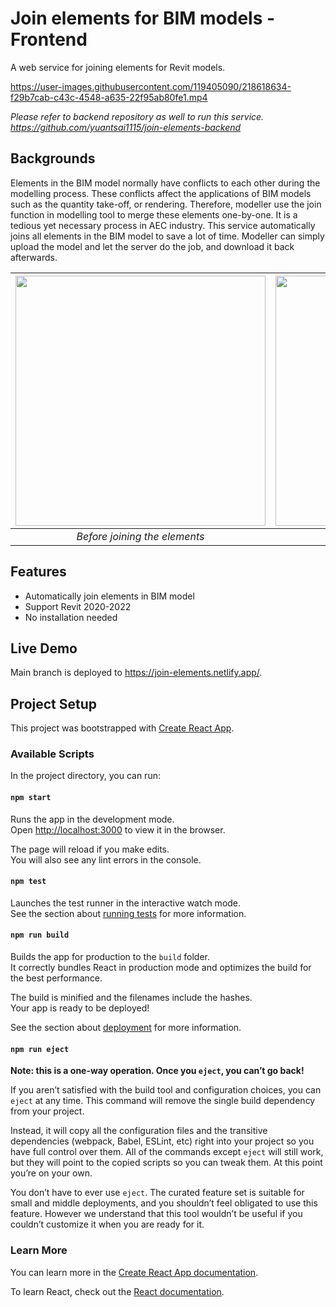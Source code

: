 # Join elements for BIM models - Frontend

A web service for joining elements for Revit models. 

https://user-images.githubusercontent.com/119405090/218618634-f29b7cab-c43c-4548-a635-22f95ab80fe1.mp4

*Please refer to backend repository as well to run this service. https://github.com/yuantsai1115/join-elements-backend*

## Backgrounds
Elements in the BIM model normally have conflicts to each other during the modelling process. These conflicts affect the applications of BIM models such as the quantity take-off, or rendering. Therefore, modeller use the join function in modelling tool to merge these elements one-by-one. It is a tedious yet necessary process in AEC industry. This service automatically joins all elements in the BIM model to save a lot of time. Modeller can simply upload the model and let the server do the job, and download it back afterwards.

| <img src="https://user-images.githubusercontent.com/119405090/218623537-a3d00dc7-dda4-4eca-8605-c1a08078e7ef.jpg" width="400"> |  <img src="https://user-images.githubusercontent.com/119405090/218623551-4ddfe6e9-27a3-4816-af89-a2bb7f0e9bd3.jpg" width="400"> | 
|:--:| :--:| 
| *Before joining the elements* | *After joining the elements* |

## Features
- Automatically join elements in BIM model
- Support Revit 2020-2022
- No installation needed

## Live Demo
Main branch is deployed to https://join-elements.netlify.app/.

## Project Setup
This project was bootstrapped with [Create React App](https://github.com/facebook/create-react-app).

### Available Scripts

In the project directory, you can run:

#### `npm start`

Runs the app in the development mode.\
Open [http://localhost:3000](http://localhost:3000) to view it in the browser.

The page will reload if you make edits.\
You will also see any lint errors in the console.

#### `npm test`

Launches the test runner in the interactive watch mode.\
See the section about [running tests](https://facebook.github.io/create-react-app/docs/running-tests) for more information.

#### `npm run build`

Builds the app for production to the `build` folder.\
It correctly bundles React in production mode and optimizes the build for the best performance.

The build is minified and the filenames include the hashes.\
Your app is ready to be deployed!

See the section about [deployment](https://facebook.github.io/create-react-app/docs/deployment) for more information.

#### `npm run eject`

**Note: this is a one-way operation. Once you `eject`, you can’t go back!**

If you aren’t satisfied with the build tool and configuration choices, you can `eject` at any time. This command will remove the single build dependency from your project.

Instead, it will copy all the configuration files and the transitive dependencies (webpack, Babel, ESLint, etc) right into your project so you have full control over them. All of the commands except `eject` will still work, but they will point to the copied scripts so you can tweak them. At this point you’re on your own.

You don’t have to ever use `eject`. The curated feature set is suitable for small and middle deployments, and you shouldn’t feel obligated to use this feature. However we understand that this tool wouldn’t be useful if you couldn’t customize it when you are ready for it.

### Learn More

You can learn more in the [Create React App documentation](https://facebook.github.io/create-react-app/docs/getting-started).

To learn React, check out the [React documentation](https://reactjs.org/).
